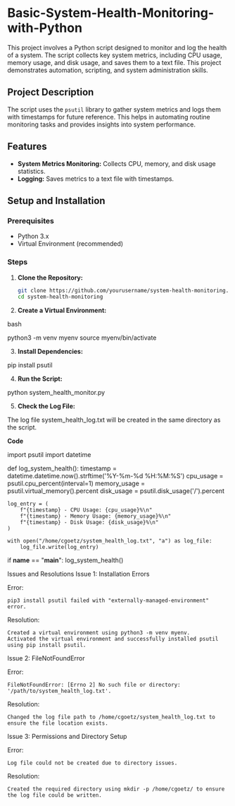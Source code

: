 # Basic-System-Health-Monitoring-with-Python

This project involves a Python script designed to monitor and log the health of a system. The script collects key system metrics, including CPU usage, memory usage, and disk usage, and saves them to a text file. This project demonstrates automation, scripting, and system administration skills.

## Project Description

The script uses the `psutil` library to gather system metrics and logs them with timestamps for future reference. This helps in automating routine monitoring tasks and provides insights into system performance.

## Features

- **System Metrics Monitoring:** Collects CPU, memory, and disk usage statistics.
- **Logging:** Saves metrics to a text file with timestamps.

## Setup and Installation

### Prerequisites

- Python 3.x
- Virtual Environment (recommended)

### Steps

1. **Clone the Repository:**

   ```bash
   git clone https://github.com/yourusername/system-health-monitoring.git
   cd system-health-monitoring

2. **Create a Virtual Environment:**

bash

python3 -m venv myenv
source myenv/bin/activate

3. **Install Dependencies:**
   
pip install psutil

4. **Run the Script:**

python system_health_monitor.py

5. **Check the Log File:**

The log file system_health_log.txt will be created in the same directory as the script.

**Code**

import psutil
import datetime

def log_system_health():
    timestamp = datetime.datetime.now().strftime('%Y-%m-%d %H:%M:%S')
    cpu_usage = psutil.cpu_percent(interval=1)
    memory_usage = psutil.virtual_memory().percent
    disk_usage = psutil.disk_usage('/').percent

    log_entry = (
        f"{timestamp} - CPU Usage: {cpu_usage}%\n"
        f"{timestamp} - Memory Usage: {memory_usage}%\n"
        f"{timestamp} - Disk Usage: {disk_usage}%\n"
    )

    with open("/home/cgoetz/system_health_log.txt", "a") as log_file:
        log_file.write(log_entry)

if __name__ == "__main__":
    log_system_health()

Issues and Resolutions
Issue 1: Installation Errors

Error:

    pip3 install psutil failed with "externally-managed-environment" error.

Resolution:

    Created a virtual environment using python3 -m venv myenv.
    Activated the virtual environment and successfully installed psutil using pip install psutil.

Issue 2: FileNotFoundError

Error:

    FileNotFoundError: [Errno 2] No such file or directory: '/path/to/system_health_log.txt'.

Resolution:

    Changed the log file path to /home/cgoetz/system_health_log.txt to ensure the file location exists.

Issue 3: Permissions and Directory Setup

Error:

    Log file could not be created due to directory issues.

Resolution:

    Created the required directory using mkdir -p /home/cgoetz/ to ensure the log file could be written.
